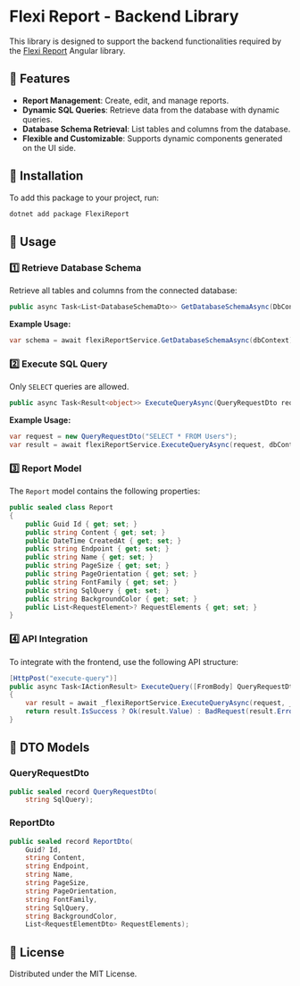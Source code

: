 ﻿# Flexi Report - Backend Library

This library is designed to support the backend functionalities required by the [Flexi Report](https://www.npmjs.com/package/flexi-report) Angular library.

## 📌 Features

- **Report Management**: Create, edit, and manage reports.
- **Dynamic SQL Queries**: Retrieve data from the database with dynamic queries.
- **Database Schema Retrieval**: List tables and columns from the database.
- **Flexible and Customizable**: Supports dynamic components generated on the UI side.

## 🚀 Installation

To add this package to your project, run:

```bash
dotnet add package FlexiReport
```

## 📖 Usage

### 1️⃣ Retrieve Database Schema

Retrieve all tables and columns from the connected database:

```csharp
public async Task<List<DatabaseSchemaDto>> GetDatabaseSchemaAsync(DbContext dbContext, CancellationToken cancellationToken = default)
```

**Example Usage:**

```csharp
var schema = await flexiReportService.GetDatabaseSchemaAsync(dbContext);
```

### 2️⃣ Execute SQL Query

Only `SELECT` queries are allowed.

```csharp
public async Task<Result<object>> ExecuteQueryAsync(QueryRequestDto request, DbContext dbContext, CancellationToken cancellationToken = default)
```

**Example Usage:**

```csharp
var request = new QueryRequestDto("SELECT * FROM Users");
var result = await flexiReportService.ExecuteQueryAsync(request, dbContext);
```

### 3️⃣ Report Model

The `Report` model contains the following properties:

```csharp
public sealed class Report
{
    public Guid Id { get; set; }
    public string Content { get; set; }
    public DateTime CreatedAt { get; set; }
    public string Endpoint { get; set; }
    public string Name { get; set; }
    public string PageSize { get; set; }
    public string PageOrientation { get; set; }
    public string FontFamily { get; set; }
    public string SqlQuery { get; set; }
    public string BackgroundColor { get; set; }
    public List<RequestElement>? RequestElements { get; set; }
}
```

### 4️⃣ API Integration

To integrate with the frontend, use the following API structure:

```csharp
[HttpPost("execute-query")]
public async Task<IActionResult> ExecuteQuery([FromBody] QueryRequestDto request)
{
    var result = await _flexiReportService.ExecuteQueryAsync(request, _dbContext);
    return result.IsSuccess ? Ok(result.Value) : BadRequest(result.Error);
}
```

## 📌 DTO Models

### **QueryRequestDto**

```csharp
public sealed record QueryRequestDto(
    string SqlQuery);
```

### **ReportDto**

```csharp
public sealed record ReportDto(
    Guid? Id,
    string Content,
    string Endpoint,
    string Name,
    string PageSize,
    string PageOrientation,
    string FontFamily,
    string SqlQuery,
    string BackgroundColor,
    List<RequestElementDto> RequestElements);
```

## 📜 License

Distributed under the MIT License.

